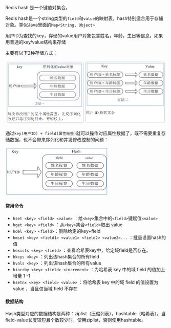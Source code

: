 

Redis hash 是一个键值对集合。

Redis hash是一个string类型的`field`和`value`的映射表，hash特别适合用于存储对象。类似Java里面的`Map<String, Object>`

用户ID为查找的key，存储的value用户对象包含姓名，年龄，生日等信息，如果用普通的key/value结构来存储

主要有以下2种存储方式：

![](assets/集合类型set/32cf156e645ba63984d7fa55e22432cb_MD5.png)


通过`key(用户ID) + field(属性标签)`就可以操作对应属性数据了，既不需要重复存储数据，也不会带来序列化和并发修改控制的问题：

![](assets/集合类型set/be3e3797da95a2f8b9c909d1679e7dea_MD5.png)


#### 常用命令

* `hset <key> <field> <value>` ：给`<key>`集合中的`<field>`键赋值`<value>`
* `hget <key> <field>` ：从`<key>`集合`<field>`取出 value 
* `hdel <key> <field>`：删除给定的key+field
* `hmset <key> <field1> <value1> <field2> <value2>...` ：批量设置hash的值
* `hexists <key> <field>` ：查看哈希表key中，给定域field是否存在。 
* `hkeys <key>` ：列出该hash集合的所有field
* `hvals <key>` ：列出该hash集合的所有value
* `hincrby <key> <field> <increment>` ：为哈希表 key 中的域 field 的值加上增量 1   -1
* `hsetnx <key> <field> <value>` ：将哈希表 key 中的域 field 的值设置为 value ，当且仅当域 field 不存在



#### 数据结构

Hash类型对应的数据结构是两种：ziplist（压缩列表），hashtable（哈希表）。当field-value长度较短且个数较少时，使用ziplist，否则使用hashtable。

